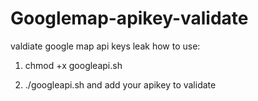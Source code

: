 # Googlemap-apikey-validate
valdiate google map api keys leak
how to use:

1) chmod +x googleapi.sh

2) ./googleapi.sh and add your apikey to validate
